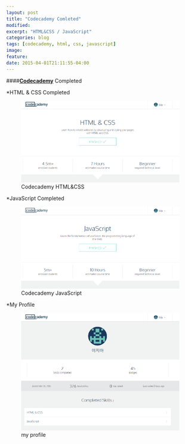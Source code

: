 ```yaml
---
layout: post
title: "Codecademy Comleted"
modified:
excerpt: "HTML&CSS / JavaScript"
categories: blog
tags: [codecademy, html, css, javascript]
image:
feature:
date: 2015-04-01T21:11:55-04:00
---
```


####[**Codecademy**][codecademy] Completed

*HTML & CSS Completed
<figure>
	<img src="/images/post_img/codecademy_1.png" alt="image">
	<figcaption>Codecademy HTML&CSS</figcaption>
</figure>



*JavaScript Completed
<figure>
	<img src="/images/post_img/codecademy_2.png" alt="image">
	<figcaption>Codecademy JavaScript</figcaption>
</figure>



*My Profile
<figure>
	<img src="/images/post_img/codecademy_3.png">
	<figcaption>my profile</figcaption>
</figure>

[codecademy]: http://www.codecademy.com/learn